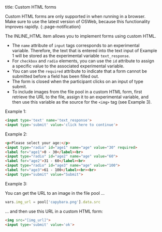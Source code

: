 title: Custom HTML forms

Custom HTML forms are only supported in when running in a browser. Make sure to use the latest version of OSWeb, because this functionality improves rapidly.
{:.page-notification}

The INLINE_HTML item allows you to implement forms using custom HTML.

- The `name` attribute of `input` tags corresponds to an experimental variable. Therefore, the text that is entered into the text input of Example 1 will be stored as the experimental variable `text_response`.
- For `checkbox` and `radio` elements, you can use the `id` attribute to assign a specific value to the associated experimental variable.
- You can use the `required` attribute to indicate that a form cannot be submitted before a field has been filled out.
- The form is closed when the participant clicks on an input of type submit.
- To include images from the file pool in a custom HTML form, first retrieve the URL to the file, assign it to an experimental variable, and then use this variable as the source for the `<img>` tag (see Example 3).


Example 1:

```html
<input type='text' name='text_response'>
<input type='submit' value='click here to continue'>
```

Example 2:

```html
<p>Please select your age:</p>
<input type="radio" id="age1" name="age" value="30" required>
<label for="age1">0 - 30</label><br>
<input type="radio" id="age2" name="age" value="60">
<label for="age2">31 - 60</label><br>  
<input type="radio" id="age3" name="age" value="100">
<label for="age3">61 - 100</label><br><br>
<input type="submit" value="Submit">
```

Example 3:

You can get the URL to an image in the file pool …

```javascript
vars.img_url = pool['capybara.png'].data.src
```

… and then use this URL in a custom HTML form:

```html
<img src="[img_url]">
<input type='submit' value='ok'>
```
